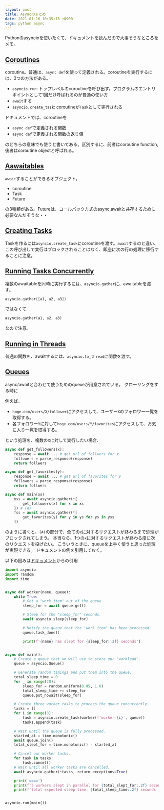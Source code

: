 ```yaml
---
layout: post
title: Asyncのまとめ
date: 2021-01-16 10:35:13 +0900
tags: python async
---
```


Pythonのasyncioを使いたくて、ドキュメントを読んだので大事そうなところをメモ。

## [Coroutines](https://docs.python.org/3/library/asyncio-task.html#coroutines)

coroutine。普通は、`async def`を使って定義される。coroutineを実行するには、3つの方法がある。

- `asyncio.run`: トップレベルのcoroutineを呼び出す。プログラムのエントリポイントとして1回だけ呼ばれるのが普通の使い方
- `await`する
- `asyncio.create_task`: coroutineが`Task`として実行される

ドキュメントでは、coroutineを

- `async def`で定義される関数
- `async def`で定義される関数の返り値

のどちらの意味でも使うと書いてある。区別するに、前者はcoroutine function, 後者はcoroutine objectと呼ばれる。


## [Aawaitables](https://docs.python.org/3/library/asyncio-task.html#awaitables)

`await`することができるオブジェクト。

- coroutine
- Task
- Future

の3種類がある。Futureは、コールバック方式のasync,awaitと共存するために必要なんだそうな・・


## [Creating Tasks](https://docs.python.org/3/library/asyncio-task.html#creating-tasks)

Taskを作るには`asyncio.create_task`にcoroutineを渡す。`await`するのと違い、この呼び出しで実行はブロックされることはなく、即座に次の行の処理に移行することに注意。

## [Running Tasks Concurrently](https://docs.python.org/3/library/asyncio-task.html#id6)

複数のawaitableを同時に実行するには、`asyncio.gather`に、awaitableを渡す。

```python
asyncio.gather([a1, a2, a3])
```

ではなくて

```python
asyncio.gather(a1, a2, a3)
```

なので注意。


## [Running in Threads](https://docs.python.org/3/library/asyncio-task.html#running-in-threads)

普通の関数を、awaitするには、`asyncio.to_thread`に関数を渡す。


## [Queues](https://docs.python.org/3/library/asyncio-queue.html)

async/awaitと合わせて使うためのqueueが用意されている。
クローリングをする時に

例えば、

- `hoge.com/users/X/follower`にアクセスして、ユーザー`X`のフォロワー一覧を取得する。
- 各フォロワー`Y`に対して`hoge.com/users/Y/favorites`にアクセスして、お気に入り一覧を取得する。

という処理を、複数の`X`に対して実行したい場合、

```python
async def get_followers(x):
    response = await ... # get url of follwers for x
    followers = parse_response(response)
    return follwers

async def get_favorites(y):
    response = await ... # get url of favorites for y
    followers = parse_response(response)
    return follwers

async def main(xs)
    yss = await asyncio.gather(*[
        get_followers(x) for x in xs
    ]) # (A)
    fss = await asyncio.gather(*[
        get_favorites(y) for y in ys for ys in yss
    ])
```

のように書くと、`(A)`の部分で、全ての`x`に対するリクエストが終わるまで処理がブロックされてしまう。
本当なら、1つの`x`に対するリクエストが終わる度に次のリクエストを投げたい。
こういうときに、queueを上手く使うと思った処理が実現できる。
ドキュメントの例を引用しておく。

以下の囲みは[ドキュメント](https://docs.python.org/3/library/asyncio-queue.html)からの引用
```python
import asyncio
import random
import time


async def worker(name, queue):
    while True:
        # Get a "work item" out of the queue.
        sleep_for = await queue.get()

        # Sleep for the "sleep_for" seconds.
        await asyncio.sleep(sleep_for)

        # Notify the queue that the "work item" has been processed.
        queue.task_done()

        print(f'{name} has slept for {sleep_for:.2f} seconds')


async def main():
    # Create a queue that we will use to store our "workload".
    queue = asyncio.Queue()

    # Generate random timings and put them into the queue.
    total_sleep_time = 0
    for _ in range(20):
        sleep_for = random.uniform(0.05, 1.0)
        total_sleep_time += sleep_for
        queue.put_nowait(sleep_for)

    # Create three worker tasks to process the queue concurrently.
    tasks = []
    for i in range(3):
        task = asyncio.create_task(worker(f'worker-{i}', queue))
        tasks.append(task)

    # Wait until the queue is fully processed.
    started_at = time.monotonic()
    await queue.join()
    total_slept_for = time.monotonic() - started_at

    # Cancel our worker tasks.
    for task in tasks:
        task.cancel()
    # Wait until all worker tasks are cancelled.
    await asyncio.gather(*tasks, return_exceptions=True)

    print('====')
    print(f'3 workers slept in parallel for {total_slept_for:.2f} seconds')
    print(f'total expected sleep time: {total_sleep_time:.2f} seconds')


asyncio.run(main())
```

